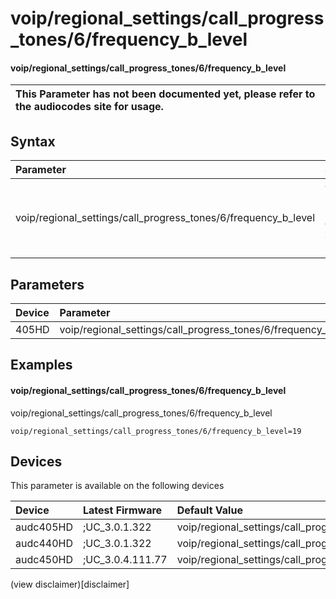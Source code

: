 ﻿---
description: voip/regional_settings/call_progress_tones/6/frequency_b_level
search: false
---

# voip/regional_settings/call_progress_tones/6/frequency_b_level

#### voip/regional_settings/call_progress_tones/6/frequency_b_level


| This Parameter has not been documented yet, please refer to the audiocodes site for usage.  |
| :--- |

## Syntax
| Parameter | Syntax |
| :--- | :--- |
|voip/regional_settings/call_progress_tones/6/frequency_b_level | {% raw %} undefined {% endraw %} |

## Parameters
|Device|Parameter|value|Description|
|:---|:---|:---|:---|
| 405HD | voip/regional_settings/call_progress_tones/6/frequency_b_level |  |  |

## Examples
#### voip/regional_settings/call_progress_tones/6/frequency_b_level

voip/regional_settings/call_progress_tones/6/frequency_b_level

```
voip/regional_settings/call_progress_tones/6/frequency_b_level=19
```

## Devices
This parameter is available on the following devices

| Device | Latest Firmware | Default Value |
|:---|:---|:---|
| audc405HD | ;UC_3.0.1.322 | voip/regional_settings/call_progress_tones/6/frequency_b_level=19 
| audc440HD | ;UC_3.0.1.322 | voip/regional_settings/call_progress_tones/6/frequency_b_level=19 
| audc450HD | ;UC_3.0.4.111.77 | voip/regional_settings/call_progress_tones/6/frequency_b_level=19 

(view disclaimer)[disclaimer]
